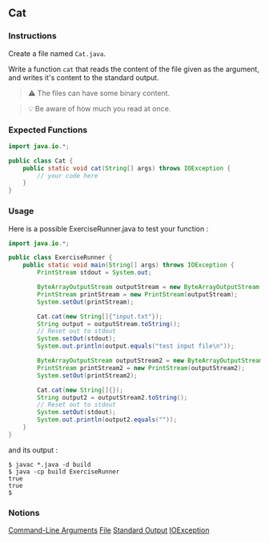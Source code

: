 ## Cat

### Instructions

Create a file named `Cat.java`.

Write a function `cat` that reads the content of the file given as the argument, and writes it's content to the standard output.

> ⚠️ The files can have some binary content.

> 💡 Be aware of how much you read at once.

### Expected Functions

```java
import java.io.*;

public class Cat {
    public static void cat(String[] args) throws IOException {
        // your code here
    }
}
```

### Usage

Here is a possible ExerciseRunner.java to test your function :

```java
import java.io.*;

public class ExerciseRunner {
    public static void main(String[] args) throws IOException {
        PrintStream stdout = System.out;

        ByteArrayOutputStream outputStream = new ByteArrayOutputStream();
        PrintStream printStream = new PrintStream(outputStream);
        System.setOut(printStream);

        Cat.cat(new String[]{"input.txt"});
        String output = outputStream.toString();
        // Reset out to stdout
        System.setOut(stdout);
        System.out.println(output.equals("test input file\n"));

        ByteArrayOutputStream outputStream2 = new ByteArrayOutputStream();
        PrintStream printStream2 = new PrintStream(outputStream2);
        System.setOut(printStream2);

        Cat.cat(new String[]{});
        String output2 = outputStream2.toString();
        // Reset out to stdout
        System.setOut(stdout);
        System.out.println(output2.equals(""));
    }
}
```

and its output :

```shell
$ javac *.java -d build
$ java -cp build ExerciseRunner
true
true
$
```

### Notions

[Command-Line Arguments](https://docs.oracle.com/javase/tutorial/essential/environment/cmdLineArgs.html)
[File](https://docs.oracle.com/en/java/javase/17/docs/api/java.base/java/nio/file/Files.html)
[Standard Output](https://docs.oracle.com/en/java/javase/17/docs/api/java.base/java/io/PrintStream.html)
[IOException](https://docs.oracle.com/en/java/javase/17/docs/api/java.base/java/io/IOException.html)